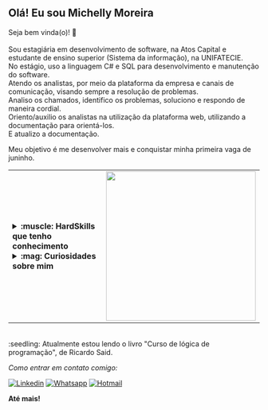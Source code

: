 ## Olá! Eu sou Michelly Moreira
Seja bem vinda(o)! 👋 <br><br>
Sou estagiária em desenvolvimento de software, na Atos Capital e estudante de ensino superior (Sistema da informação), na UNIFATECIE. <br>
No estágio, uso a linguagem C# e SQL para desenvolvimento e manutenção do software. <br>
Atendo os analistas, por meio da plataforma da empresa e canais de comunicação, visando sempre a resolução de problemas. <br>
Analiso os chamados, identifico os problemas, soluciono e respondo de maneira cordial. <br>
Oriento/auxilio os analistas na utilização da plataforma web, utilizando a documentação para orientá-los. <br>
E atualizo a documentação. <br>

Meu objetivo é me desenvolver mais e conquistar minha primeira vaga de juninho. <br>

<table border="0">
  <tr>
    <td>
      <details>
          <summary><strong>:muscle: HardSkills que tenho conhecimento</strong></summary></br>
- lógica de programação; <br>
- linguagens de programação (JavaScript, python e C#); <br>
- TypeScript; <br>
- Linguagem de marcação HTML5, CSS3; <br>
- Bootstrap (framework front-end); <br>
- React (uma das bibliotecas mais utilizadas para criação de aplicações front-end); <br>
- Vite (empacotador); <br>
- Docker; <br>
- SQL (linguagem mais usada para criar, pesquisar, extrair e manipular dados dentro de um banco de dados relacional); <br>
- Banco de dados MySQL; <br>
- MySQL workbench (interface gráfica mais utilizada para o MySQL); <br>
- Node.js; <br>
- Figma; <br>
- Métodologias agéis(kanban e scrun). <br>
      </details>
      <details>
          <summary><strong>:mag: Curiosidades sobre mim</strong></summary></br>
- Meu primeiro curso de programação (desenvolvimento web full-stack), foi na Trybe.</br>
- Na pandemia eu fiz trabalho voluntário, acolhendo pessoas que se sentiam infelizes.</br>
- Nas horas vagas eu gosto de ler livros, praticar duolingo e programação.</br>
      </details>
      <td>
      <img width="300" src='https://gifs.eco.br/wp-content/uploads/2022/07/gifs-do-ursinho-pooh-49.gif'>
    </td>
    </td> 
  </tr>
</table>
</br>
:seedling: Atualmente estou lendo o livro "Curso de lógica de programação", de Ricardo Said. </br>

*Como entrar em contato comigo:*

[![Linkedin](
https://img.shields.io/badge/LinkedIn-0077B5?style=for-the-badge&logo=linkedin&logoColor=white
)](
https://www.linkedin.com/in/michellymoreira/
)
[![Whatsapp](
https://img.shields.io/badge/WhatsApp-25D366?style=for-the-badge&logo=whatsapp&logoColor=white
)](
https://api.whatsapp.com/send?phone=5531994501188
)
[![Hotmail](
https://img.shields.io/badge/Hotmail-0078D4?style=for-the-badge&logo=microsoft-outlook&logoColor=white
)](
mailto:michelly.daiana@hotmail.com
)

<strong>Até mais!</strong>
